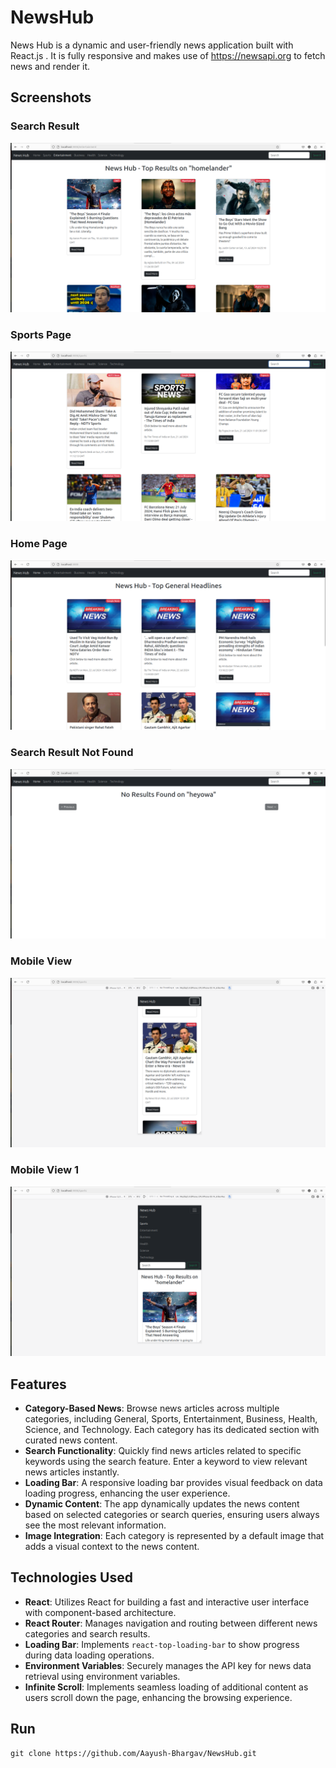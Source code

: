 # NewsHub
News Hub is a dynamic and user-friendly news application built with React.js . It is fully responsive and makes use of https://newsapi.org to fetch news and render it. 

## Screenshots
### Search Result
![Search Result](screenshots/searchResult.png)

### Sports Page
![Sports Page](screenshots/sportsPage.png)

### Home Page
![Home Page](screenshots/homePage.png)

### Search Result Not Found
![Search Not Found](screenshots/searchNotFound.png)

### Mobile View
![Mobile View](screenshots/mobileView.png)

### Mobile View 1
![Mobile View 1](screenshots/mobileView1.png)

## Features
- **Category-Based News**: Browse news articles across multiple categories, including General, Sports, Entertainment, Business, Health, Science, and Technology. Each category has its dedicated section with curated news content.
- **Search Functionality**: Quickly find news articles related to specific keywords using the search feature. Enter a keyword to view relevant news articles instantly.
- **Loading Bar**: A responsive loading bar provides visual feedback on data loading progress, enhancing the user experience.
- **Dynamic Content**: The app dynamically updates the news content based on selected categories or search queries, ensuring users always see the most relevant information.
- **Image Integration**: Each category is represented by a default image that adds a visual context to the news content.

## Technologies Used

- **React**: Utilizes React for building a fast and interactive user interface with component-based architecture.
- **React Router**: Manages navigation and routing between different news categories and search results.
- **Loading Bar**: Implements `react-top-loading-bar` to show progress during data loading operations.
- **Environment Variables**: Securely manages the API key for news data retrieval using environment variables.
- **Infinite Scroll**: Implements seamless loading of additional content as users scroll down the page, enhancing the browsing experience.


## Run
```
git clone https://github.com/Aayush-Bhargav/NewsHub.git
```



